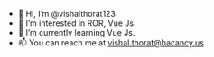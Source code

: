 - 👋 Hi, I’m @vishalthorat123
- 👀 I’m interested in ROR, Vue Js.
- 🌱 I’m currently learning Vue Js.
- 📫 You can reach me at vishal.thorat@bacancy.us

<!---
vishalthorat123/vishalthorat123 is a ✨ special ✨ repository because its `README.md` (this file) appears on your GitHub profile.
You can click the Preview link to take a look at your changes.
--->
